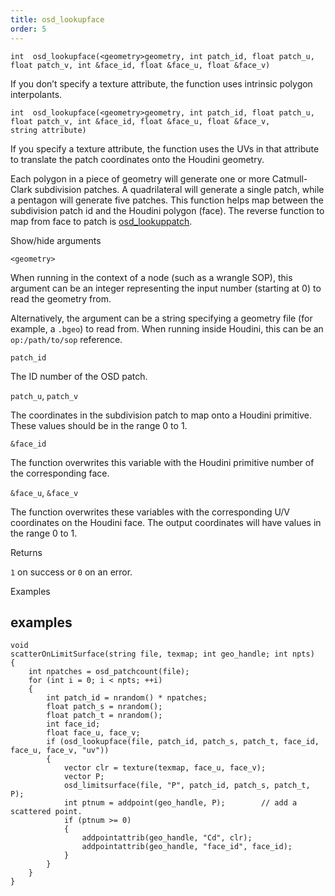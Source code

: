 ```yaml
---
title: osd_lookupface
order: 5
---
```

`int  osd_lookupface(<geometry>geometry, int patch_id, float patch_u, float patch_v, int &face_id, float &face_u, float &face_v)`

If you don’t specify a texture attribute, the function uses intrinsic polygon interpolants.

`int  osd_lookupface(<geometry>geometry, int patch_id, float patch_u, float patch_v, int &face_id, float &face_u, float &face_v, string attribute)`

If you specify a texture attribute, the function uses the UVs in that attribute to translate the patch coordinates onto the Houdini geometry.

Each polygon in a piece of geometry will generate one or more Catmull-Clark subdivision patches. A quadrilateral will generate a single patch, while a pentagon will generate five patches. This function helps map between the subdivision patch id and the Houdini polygon (face). The reverse function to map from face to patch is [osd_lookuppatch](osd_lookuppatch.html "Outputs the OSD patch and UV coordinates corresponding to the given coordinates on a Houdini polygon face.").

Show/hide arguments

`<geometry>`

When running in the context of a node (such as a wrangle SOP), this argument can be an integer representing the input number (starting at 0) to read the geometry from.

Alternatively, the argument can be a string specifying a geometry file (for example, a `.bgeo`) to read from. When running inside Houdini, this can be an `op:/path/to/sop` reference.

`patch_id`

The ID number of the OSD patch.

`patch_u`, `patch_v`

The coordinates in the subdivision patch to map onto a Houdini primitive. These values should be in the range 0 to 1.

`&face_id`

The function overwrites this variable with the Houdini primitive number of the corresponding face.

`&face_u`, `&face_v`

The function overwrites these variables with the corresponding U/V coordinates on the Houdini face. The output coordinates will have values in the range 0 to 1.

Returns

`1` on success or `0` on an error.

Examples

## examples

```vex
void
scatterOnLimitSurface(string file, texmap; int geo_handle; int npts)
{
    int npatches = osd_patchcount(file);
    for (int i = 0; i < npts; ++i)
    {
        int patch_id = nrandom() * npatches;
        float patch_s = nrandom();
        float patch_t = nrandom();
        int face_id;
        float face_u, face_v;
        if (osd_lookupface(file, patch_id, patch_s, patch_t, face_id, face_u, face_v, "uv"))
        {
            vector clr = texture(texmap, face_u, face_v);
            vector P;
            osd_limitsurface(file, "P", patch_id, patch_s, patch_t, P);
            int ptnum = addpoint(geo_handle, P);        // add a scattered point.
            if (ptnum >= 0)
            {
                addpointattrib(geo_handle, "Cd", clr);
                addpointattrib(geo_handle, "face_id", face_id);
            }
        }
    }
}

```
